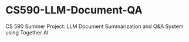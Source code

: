 # CS590-LLM-Document-QA
CS 590 Summer Project: LLM Document Summarization and Q&amp;A System using Together AI
